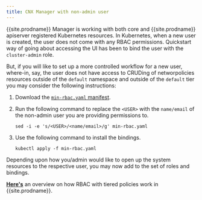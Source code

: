 ```yaml
---
title: CNX Manager with non-admin user
---
```


{{site.prodname}} Manager is working with both core and {{site.prodname}} apiserver registered Kubernetes resources. In Kubernetes, when a new user is created, the user does not come with any RBAC permissions. Quickstart way of going about accessing the UI has been to bind the user with the `cluster-admin` role.

But, if you will like to set up a more controlled workflow for a new user, where-in, say, the user does not have access to CRUDing of networpolicies resources outside of the `default` namespace and outside of the `default` tier you may consider the following instructions:

1. Download the [`min-rbac.yaml` manifest]({{site.baseurl}}/{{page.version}}/getting-started/kubernetes/installation/hosted/cnx/demo-manifests/min-rbac.yaml).

1. Run the following command to replace the `<USER>` with the `name/email` of the non-admin user you are providing permissions to.
   ```
   sed -i -e 's/<USER>/<name/email>/g' min-rbac.yaml
   ```

1. Use the following command to install the bindings.
   ```
   kubectl apply -f min-rbac.yaml
   ```

Depending upon how you/admin would like to open up the system resources to the respective user, you may now add to the set of roles and bindings.

**[Here's]({{site.baseurl}}/{{page.version}}/reference/cnx/rbac-tiered-policies)** an overview on how RBAC with tiered policies work in {{site.prodname}}.
